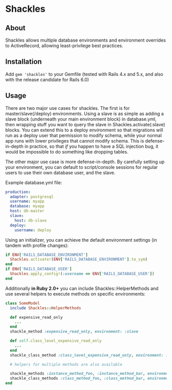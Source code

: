 Shackles
==========

## About

Shackles allows multiple database environments and environment overrides to
ActiveRecord, allowing least-privilege best practices.

## Installation

Add `gem 'shackles'` to your Gemfile (tested with Rails 4.x and 5.x, and also
with the release candidate for Rails 6.0)

## Usage

There are two major use cases for shackles. The first is for master/slave(/deploy) environments.
Using a slave is as simple as adding a slave block (underneath your main environment block) in
database.yml, then wrapping stuff you want to query the slave in Shackles.activate(:slave) blocks.
You can extend this to a deploy environment so that migrations will run as a deploy user that
permission to modify schema, while your normal app runs with lower privileges that cannot modify
schema. This is defense-in-depth in practice, so that *if* you happen to have a SQL injection
bug, it would be impossible to do something like dropping tables.

The other major use case is more defense-in-depth. By carefully setting up your environment, you
can default to script/console sessions for regular users to use their own database user, and the
slave.

Example database.yml file:

```yaml
production:
  adapter: postgresql
  username: myapp
  database: myapp
  host: db-master
  slave:
    host: db-slave
  deploy:
    username: deploy
```

Using an initializer, you can achieve the default environment settings (in tandem with profile
changes):

```ruby
if ENV['RAILS_DATABASE_ENVIRONMENT']
  Shackles.activate!(ENV['RAILS_DATABASE_ENVIRONMENT'].to_sym)
end
if ENV['RAILS_DATABASE_USER']
  Shackles.apply_config!(:username => ENV['RAILS_DATABASE_USER'])
end
```

Additionally **in Ruby 2.0+** you can include Shackles::HelperMethods and use several helpers
to execute methods on specific environments:

```ruby
class SomeModel
  include Shackles::HelperMethods

  def expensive_read_only
    ...
  end
  shackle_method :expensive_read_only, environment: :slave

  def self.class_level_expensive_read_only
    ...
  end
  shackle_class_method :class_level_expensive_read_only, environment: :slave

  # helpers for multiple methods are also available

  shackle_methods :instance_method_foo, :instance_method_bar, environment: :slave
  shackle_class_methods :class_method_foo, :class_method_bar, environment: :slave
end
```
